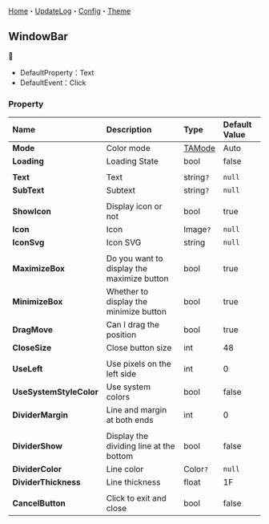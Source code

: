 ﻿[Home](../Home.md)・[UpdateLog](../UpdateLog.md)・[Config](../Config.md)・[Theme](../Theme.md)

## WindowBar
👚

- DefaultProperty：Text
- DefaultEvent：Click

### Property

Name | Description | Type | Default Value | 
:--|:--|:--|:--|
**Mode** | Color mode | [TAMode](Enum.md#tamode) | Auto |
**Loading** | Loading State | bool | false |
||||
**Text** | Text | string`?` | `null` |
**SubText** | Subtext | string`?` | `null` |
||||
**ShowIcon** | Display icon or not | bool | true |
**Icon** | Icon | Image`?` | `null` |
**IconSvg** | Icon SVG | string | `null` |
||||
**MaximizeBox** | Do you want to display the maximize button | bool | true |
**MinimizeBox** | Whether to display the minimize button | bool | true |
**DragMove** | Can I drag the position | bool | true |
**CloseSize** | Close button size | int | 48 |
||||
**UseLeft** | Use pixels on the left side | int | 0 |
**UseSystemStyleColor** | Use system colors | bool | false |
**DividerMargin** | Line and margin at both ends | int | 0 |
||||
**DividerShow** | Display the dividing line at the bottom | bool | false |
**DividerColor** | Line color | Color`?` | `null` |
**DividerThickness** | Line thickness | float | 1F |
||||
**CancelButton** | Click to exit and close | bool | false |